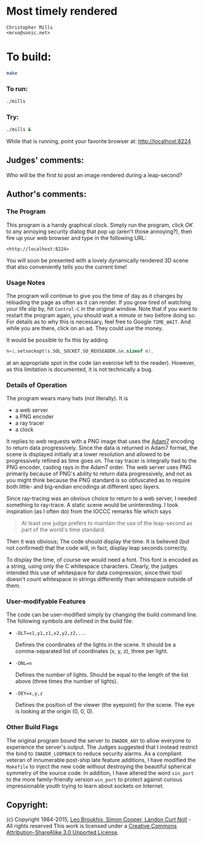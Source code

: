 # Most timely rendered

    Christopher Mills  
    <mrxo@sonic.net>  

# To build:

```sh
make
```

### To run:

```sh
./mills
```

### Try:

```sh
./mills &
```

While that is running, point your favorite browser at: [http://localhost:8224](http://localhost:8224)

## Judges' comments:

Who will be the first to post an image rendered during a leap-second?

## Author's comments:

### The Program

This program is a handy graphical clock.  Simply run the program, click *OK* to
any annoying security dialog that pop up (aren't those annoying?), then fire
up your web browser and type in the following URL:

    <http://localhost:8224>

You will soon be presented with a lovely dynamically rendered 3D scene that
also conveniently tells you the current time!

### Usage Notes

The program will continue to give you the time of day as it changes by
reloading the page as often as it can render.  If you grow tired of watching
your life slip by, hit `Control-C` in the original window.  Note that if you
want to restart the program again, you should wait a minute or two before
doing so.  For details as to why this is necessary, feel free to Google
`TIME_WAIT`.  And while you are there, click on an ad.  They could use the
money.

It would be possible to fix this by adding

```c
n=1,setsockopt(s,SOL_SOCKET,SO_REUSEADDR,&n,sizeof n),
```

at an appropriate spot in the code (an exercise left to the reader).  However,
as this limitation is documented, it is not technically a bug.

### Details of Operation

The program wears many hats (not literally).  It is

 - a web server
 - a PNG encoder
 - a ray tracer
 - a clock

It replies to web requests with a PNG image that uses the
[Adam7](http://en.wikipedia.org/wiki/Adam7_algorithm)
encoding to return data progressively.  Since the data is returned in Adam7
format, the scene is displayed initially at a lower resolution and allowed to
be progressively refined as time goes on.  The ray tracer is integrally tied
to the PNG encoder, casting rays in the Adam7 order.  The web server uses
PNG primarily because of PNG's ability to return data progressively, and not
as you might think because the PNG standard is so obfuscated as to require
both little- and big-endian encodings at different spec layers.

Since ray-tracing was an obvious choice to return to a web server, I needed
something to ray-trace.  A static scene would be uninteresting.  I took
inspiration (as I often do) from the IOCCC remarks file which says

>  At least one judge prefers to maintain the use of the leap-second
>  as part of the world's time standard.

Then it was obvious; The code should display the time.  It is believed (but
not confirmed) that the code will, in fact, display leap seconds correctly.

To display the time, of course we would need a font.  This font is encoded
as a string, using only the C whitespace characters.  Clearly, the judges
intended this use of whitespace for data compression, since their tool
doesn't count whitespace in strings differently than whitespace outside of
them.

### User-modifyable Features

The code can be user-modified simply by changing the build command line.
The following symbols are defined in the build file:

  * `-DLT=x1,y1,z1,x2,y2,z2,...`

    Defines the coordinates of the lights in the scene.  It should be a
    comma-separated list of coordinates (x, y, z), three per light.

  * `-DNL=n`

    Defines the number of lights.  Should be equal to the length of the list
    above (three times the number of lights).

  * `-DEY=x,y,z`

    Defines the position of the viewer (the eyepoint) for the scene.  The eye
    is looking at the origin (0, 0, 0).

### Other Build Flags

The original program bound the server to `INADDR_ANY` to allow everyone to
experience the server's output.  The Judges suggested that I instead restrict
the bind to `INADDR_LOOPBACK` to reduce security alarms.  As a compliant veteran
of innumerable post-ship late feature additions, I have modified the `Makefile`
to inject the new code without destroying the beautiful spherical symmetry of
the source code.  In addition, I have altered the word `sin_port` to the more
family-friendly version `win_port` to protect against curious impressionable
youth trying to learn about sockets on Internet.


## Copyright:

(c) Copyright 1984-2015, [Leo Broukhis, Simon Cooper, Landon Curt Noll][judges] - All rights reserved
This work is licensed under a [Creative Commons Attribution-ShareAlike 3.0 Unported License][cc].

[judges]: http://www.ioccc.org/judges.html
[cc]: http://creativecommons.org/licenses/by-sa/3.0/
